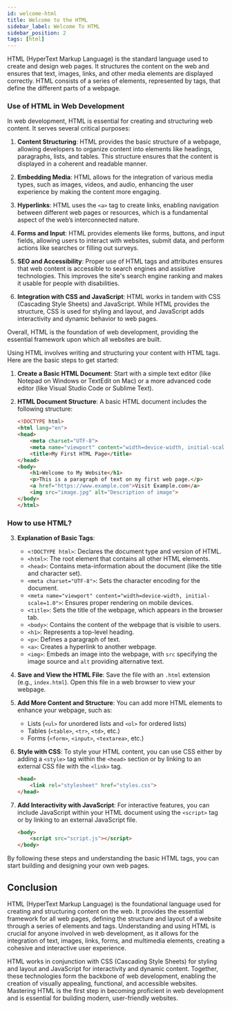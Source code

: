 ```yaml
---
id: welcome-html
title: Welcome to the HTML
sidebar_label: Welcome To HTML
sidebar_position: 2
tags: [html]
---
```


HTML (HyperText Markup Language) is the standard language used to create and design web pages. It structures the content on the web and ensures that text, images, links, and other media elements are displayed correctly. HTML consists of a series of elements, represented by tags, that define the different parts of a webpage.

### Use of HTML in Web Development 
In web development, HTML is essential for creating and structuring web content. It serves several critical purposes:

1. **Content Structuring**: HTML provides the basic structure of a webpage, allowing developers to organize content into elements like headings, paragraphs, lists, and tables. This structure ensures that the content is displayed in a coherent and readable manner.

2. **Embedding Media**: HTML allows for the integration of various media types, such as images, videos, and audio, enhancing the user experience by making the content more engaging.

3. **Hyperlinks**: HTML uses the `<a>` tag to create links, enabling navigation between different web pages or resources, which is a fundamental aspect of the web’s interconnected nature.

4. **Forms and Input**: HTML provides elements like forms, buttons, and input fields, allowing users to interact with websites, submit data, and perform actions like searches or filling out surveys.

5. **SEO and Accessibility**: Proper use of HTML tags and attributes ensures that web content is accessible to search engines and assistive technologies. This improves the site's search engine ranking and makes it usable for people with disabilities.

6. **Integration with CSS and JavaScript**: HTML works in tandem with CSS (Cascading Style Sheets) and JavaScript. While HTML provides the structure, CSS is used for styling and layout, and JavaScript adds interactivity and dynamic behavior to web pages.

Overall, HTML is the foundation of web development, providing the essential framework upon which all websites are built.


Using HTML involves writing and structuring your content with HTML tags. Here are the basic steps to get started:

1. **Create a Basic HTML Document**:
   Start with a simple text editor (like Notepad on Windows or TextEdit on Mac) or a more advanced code editor (like Visual Studio Code or Sublime Text).

2. **HTML Document Structure**:
   A basic HTML document includes the following structure:

   ```html
   <!DOCTYPE html>
   <html lang="en">
   <head>
       <meta charset="UTF-8">
       <meta name="viewport" content="width=device-width, initial-scale=1.0">
       <title>My First HTML Page</title>
   </head>
   <body>
       <h1>Welcome to My Website</h1>
       <p>This is a paragraph of text on my first web page.</p>
       <a href="https://www.example.com">Visit Example.com</a>
       <img src="image.jpg" alt="Description of image">
   </body>
   </html>
   ```


 ### How to use HTML?
3. **Explanation of Basic Tags**:
   - `<!DOCTYPE html>`: Declares the document type and version of HTML.
   - `<html>`: The root element that contains all other HTML elements.
   - `<head>`: Contains meta-information about the document (like the title and character set).
   - `<meta charset="UTF-8">`: Sets the character encoding for the document.
   - `<meta name="viewport" content="width=device-width, initial-scale=1.0">`: Ensures proper rendering on mobile devices.
   - `<title>`: Sets the title of the webpage, which appears in the browser tab.
   - `<body>`: Contains the content of the webpage that is visible to users.
   - `<h1>`: Represents a top-level heading.
   - `<p>`: Defines a paragraph of text.
   - `<a>`: Creates a hyperlink to another webpage.
   - `<img>`: Embeds an image into the webpage, with `src` specifying the image source and `alt` providing alternative text.

4. **Save and View the HTML File**:
   Save the file with an `.html` extension (e.g., `index.html`). Open this file in a web browser to view your webpage.

5. **Add More Content and Structure**:
   You can add more HTML elements to enhance your webpage, such as:
   - Lists (`<ul>` for unordered lists and `<ol>` for ordered lists)
   - Tables (`<table>`, `<tr>`, `<td>`, etc.)
   - Forms (`<form>`, `<input>`, `<textarea>`, etc.)

6. **Style with CSS**:
   To style your HTML content, you can use CSS either by adding a `<style>` tag within the `<head>` section or by linking to an external CSS file with the `<link>` tag.

   ```html
   <head>
       <link rel="stylesheet" href="styles.css">
   </head>
   ```

7. **Add Interactivity with JavaScript**:
   For interactive features, you can include JavaScript within your HTML document using the `<script>` tag or by linking to an external JavaScript file.

   ```html
   <body>
       <script src="script.js"></script>
   </body>
   ```

By following these steps and understanding the basic HTML tags, you can start building and designing your own web pages.

## Conclusion
 HTML (HyperText Markup Language) is the foundational language used for creating and structuring content on the web. It provides the essential framework for all web pages, defining the structure and layout of a website through a series of elements and tags. Understanding and using HTML is crucial for anyone involved in web development, as it allows for the integration of text, images, links, forms, and multimedia elements, creating a cohesive and interactive user experience.

HTML works in conjunction with CSS (Cascading Style Sheets) for styling and layout and JavaScript for interactivity and dynamic content. Together, these technologies form the backbone of web development, enabling the creation of visually appealing, functional, and accessible websites. Mastering HTML is the first step in becoming proficient in web development and is essential for building modern, user-friendly websites.